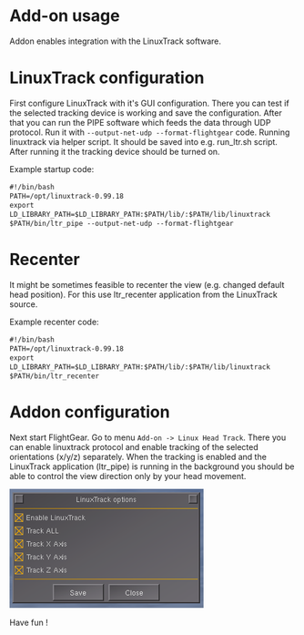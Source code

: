 # Add-on usage

Addon enables integration with the LinuxTrack software. 

# LinuxTrack configuration

First configure LinuxTrack with it's GUI configuration. There you can test if
the selected tracking device is working and save the configuration. After that
you can run the PIPE software which feeds the data through UDP protocol. Run it
with `--output-net-udp --format-flightgear` code. Running linuxtrack via helper
script. It should be saved into e.g. run_ltr.sh script. After running it the
tracking device should be turned on.

Example startup code:

```
#!/bin/bash
PATH=/opt/linuxtrack-0.99.18
export LD_LIBRARY_PATH=$LD_LIBRARY_PATH:$PATH/lib/:$PATH/lib/linuxtrack
$PATH/bin/ltr_pipe --output-net-udp --format-flightgear
```

# Recenter

It might be sometimes feasible to recenter the view (e.g. changed default head
position). For this use ltr_recenter application from the LinuxTrack source.

Example recenter code:

```
#!/bin/bash
PATH=/opt/linuxtrack-0.99.18
export LD_LIBRARY_PATH=$LD_LIBRARY_PATH:$PATH/lib/:$PATH/lib/linuxtrack
$PATH/bin/ltr_recenter
```

# Addon configuration

Next start FlightGear. Go to menu `Add-on -> Linux Head Track`. There you can
enable linuxtrack protocol and enable tracking of the selected orientations
(x/y/z) separately. When the tracking is enabled and the LinuxTrack application
(ltr_pipe) is running in the background you should be able to control the view
direction only by your head movement.

![alt settings](screens/settings.png "Settings")

Have fun !

